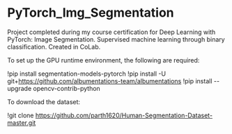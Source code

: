 # PyTorch_Img_Segmentation
Project completed during my course certification for Deep Learning with PyTorch: Image Segmentation. Supervised machine learning through binary classification.
Created in CoLab.

To set up the GPU runtime environment, the following are required:

!pip install segmentation-models-pytorch
!pip install -U git+https://github.com/albumentations-team/albumentations
!pip install --upgrade opencv-contrib-python

To download the dataset:

!git clone https://github.com/parth1620/Human-Segmentation-Dataset-master.git
